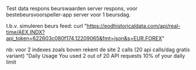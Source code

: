 Test data respons beurswaarden server respons, voor bestebeursvoorspeller-app server voor 1 beursdag. 

t.b.v. simuleren beurs feed:
curl "https://eodhistoricaldata.com/api/real-time/AEX.INDX?api_token=622603c080f174.12209065&fmt=json&s=EUR.FOREX"

nb: voor 2 indexes zoals boven rekent de site 2 calls (20 api calls/dag gratis variant)
"Daily Usage
You used
2 out of 20 API requests
10% of your daily limit
